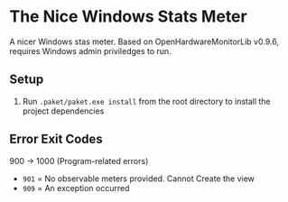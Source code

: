 # The Nice Windows Stats Meter

A nicer Windows stas meter. Based on OpenHardwareMonitorLib v0.9.6, requires Windows admin priviledges to run.

## Setup
1. Run `.paket/paket.exe install` from the root directory to install the project dependencies

## Error Exit Codes
900 -> 1000 (Program-related errors)
- `901` = No observable meters provided. Cannot Create the view
- `909` = An exception occurred

